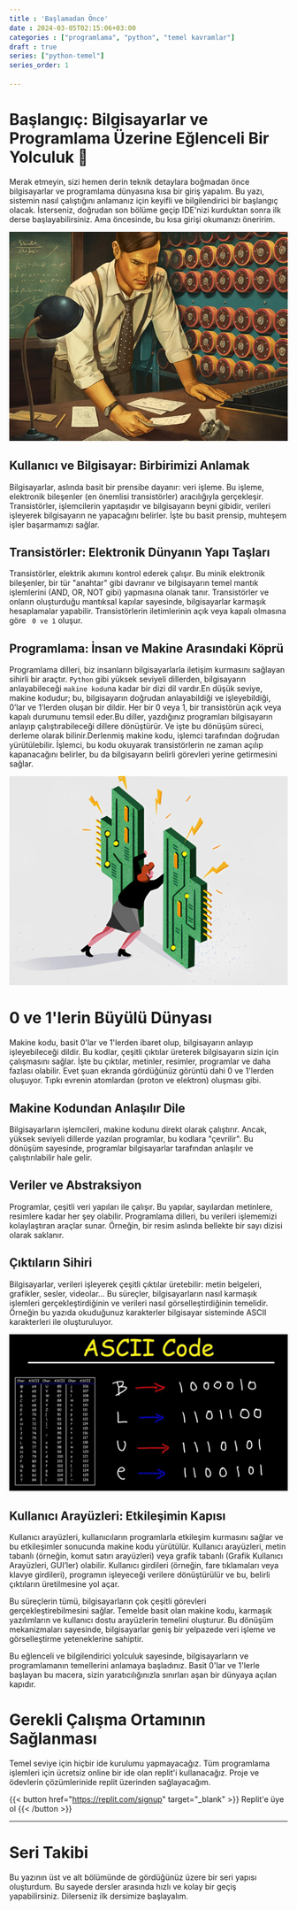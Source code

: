 ```yaml
---
title : 'Başlamadan Önce'
date : 2024-03-05T02:15:06+03:00
categories : ["programlama", "python", "temel kavramlar"]
draft : true
series: ["python-temel"]
series_order: 1

---
```


# Başlangıç: Bilgisayarlar ve Programlama Üzerine Eğlenceli Bir Yolculuk 🚀

Merak etmeyin, sizi hemen derin teknik detaylara boğmadan önce bilgisayarlar ve programlama dünyasına kısa bir giriş yapalım. Bu yazı, sistemin nasıl çalıştığını anlamanız için keyifli ve bilgilendirici bir başlangıç olacak. İsterseniz, doğrudan son bölüme geçip IDE'nizi kurduktan sonra ilk derse başlayabilirsiniz. Ama öncesinde, bu kısa girişi okumanızı öneririm.

![turing](turing.webp)

## Kullanıcı ve Bilgisayar: Birbirimizi Anlamak

Bilgisayarlar, aslında basit bir prensibe dayanır: veri işleme. Bu işleme, elektronik bileşenler (en önemlisi transistörler) aracılığıyla gerçekleşir. Transistörler, işlemcilerin yapıtaşıdır ve bilgisayarın beyni gibidir, verileri işleyerek bilgisayarın ne yapacağını belirler. İşte bu basit prensip, muhteşem işler başarmamızı sağlar.

## Transistörler: Elektronik Dünyanın Yapı Taşları

Transistörler, elektrik akımını kontrol ederek çalışır. Bu minik elektronik bileşenler, bir tür "anahtar" gibi davranır ve bilgisayarın temel mantık işlemlerini (AND, OR, NOT gibi) yapmasına olanak tanır. Transistörler ve onların oluşturduğu mantıksal kapılar sayesinde, bilgisayarlar karmaşık hesaplamalar yapabilir. Transistörlerin iletimlerinin açık veya kapalı olmasına göre <code> 0 ve 1</code> oluşur.

## Programlama: İnsan ve Makine Arasındaki Köprü

Programlama dilleri, biz insanların bilgisayarlarla iletişim kurmasını sağlayan sihirli bir araçtır. `Python` gibi yüksek seviyeli dillerden, bilgisayarın anlayabileceği `makine kodu`na kadar bir dizi dil vardır.En düşük seviye, makine kodudur; bu, bilgisayarın doğrudan anlayabildiği ve işleyebildiği, 0’lar ve 1’lerden oluşan bir dildir. Her bir 0 veya 1, bir transistörün açık veya kapalı durumunu temsil eder.Bu diller, yazdığınız programları bilgisayarın anlayıp çalıştırabileceği dillere dönüştürür. Ve işte bu dönüşüm süreci, derleme olarak bilinir.Derlenmiş makine kodu, işlemci tarafından doğrudan yürütülebilir. İşlemci, bu kodu okuyarak transistörlerin ne zaman açılıp kapanacağını belirler, bu da bilgisayarın belirli görevleri yerine getirmesini sağlar.

![computer-human](computer-human.webp)

# 0 ve 1'lerin Büyülü Dünyası

Makine kodu, basit 0'lar ve 1'lerden ibaret olup, bilgisayarın anlayıp işleyebileceği dildir. Bu kodlar, çeşitli çıktılar üreterek bilgisayarın sizin için çalışmasını sağlar. İşte bu çıktılar, metinler, resimler, programlar ve daha fazlası olabilir. Evet şuan ekranda gördüğünüz görüntü dahi 0 ve 1'lerden oluşuyor. Tıpkı evrenin atomlardan (proton ve elektron) oluşması gibi. 

## Makine Kodundan Anlaşılır Dile

Bilgisayarların işlemcileri, makine kodunu direkt olarak çalıştırır. Ancak, yüksek seviyeli dillerde yazılan programlar, bu kodlara "çevrilir". Bu dönüşüm sayesinde, programlar bilgisayarlar tarafından anlaşılır ve çalıştırılabilir hale gelir.

## Veriler ve Abstraksiyon

Programlar, çeşitli veri yapıları ile çalışır. Bu yapılar, sayılardan metinlere, resimlere kadar her şey olabilir. Programlama dilleri, bu verileri işlememizi kolaylaştıran araçlar sunar. Örneğin, bir resim aslında bellekte bir sayı dizisi olarak saklanır.

## Çıktıların Sihiri

Bilgisayarlar, verileri işleyerek çeşitli çıktılar üretebilir: metin belgeleri, grafikler, sesler, videolar... Bu süreçler, bilgisayarların nasıl karmaşık işlemleri gerçekleştirdiğinin ve verileri nasıl görselleştirdiğinin temelidir. Örneğin bu yazıda okuduğunuz karakterler bilgisayar sisteminde ASCII karakterleri ile oluşturuluyor. 

![ASCII](ascii.webp)

## Kullanıcı Arayüzleri: Etkileşimin Kapısı

Kullanıcı arayüzleri, kullanıcıların programlarla etkileşim kurmasını sağlar ve bu etkileşimler sonucunda makine kodu yürütülür. Kullanıcı arayüzleri, metin tabanlı (örneğin, komut satırı arayüzleri) veya grafik tabanlı (Grafik Kullanıcı Arayüzleri, GUI’ler) olabilir. Kullanıcı girdileri (örneğin, fare tıklamaları veya klavye girdileri), programın işleyeceği verilere dönüştürülür ve bu, belirli çıktıların üretilmesine yol açar.

Bu süreçlerin tümü, bilgisayarların çok çeşitli görevleri gerçekleştirebilmesini sağlar. Temelde basit olan makine kodu, karmaşık yazılımların ve kullanıcı dostu arayüzlerin temelini oluşturur. Bu dönüşüm mekanizmaları sayesinde, bilgisayarlar geniş bir yelpazede veri işleme ve görselleştirme yeteneklerine sahiptir.

Bu eğlenceli ve bilgilendirici yolculuk sayesinde, bilgisayarların ve programlamanın temellerini anlamaya başladınız. Basit 0'lar ve 1'lerle başlayan bu macera, sizin yaratıcılığınızla sınırları aşan bir dünyaya açılan kapıdır.

# Gerekli Çalışma Ortamının Sağlanması 

Temel seviye için hiçbir ide kurulumu yapmayacağız. Tüm programlama işlemleri için ücretsiz online bir ide olan replit'i kullanacağız.
Proje ve ödevlerin çözümlerinide replit üzerinden sağlayacağım. 

{{< button href="https://replit.com/signup" target="_blank" >}}
Replit'e üye ol
{{< /button >}}

---


# Seri Takibi 

Bu yazının üst ve alt bölümünde de gördüğünüz üzere bir seri yapısı oluşturdum. Bu sayede dersler arasında hızlı ve kolay bir geçiş yapabilirsiniz.
Dilerseniz ilk dersimize başlayalım.